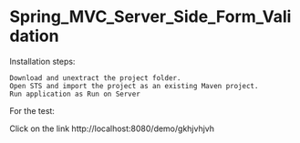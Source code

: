 # Spring_MVC_Server_Side_Form_Validation

Installation steps:

    Download and unextract the project folder. 
    Open STS and import the project as an existing Maven project. 
    Run application as Run on Server

For the test:

Click on the link http://localhost:8080/demo/gkhjvhjvh
